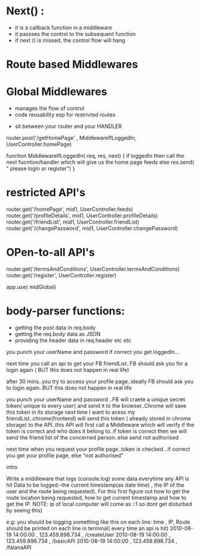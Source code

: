 # Next() :

- it is a callback function in a middleware
- it passses the control to the subsequent function
- if next () is missed, the control flow will hang

<!-- TYPES OF MIDDLEWARE: -->

# Route based Middlewares

# Global Middlewares

<!-- WHY Middleware -->

- manages the flow of control
- code reusability esp for restrivted routes

<!-- WHAT -->

- sit between your router and your HANDLER

<!-- e.g. -->

router.post('/getHomePage' , MiddlewareIfLoggedIn, UserController.homePage)

function MiddlewareIfLoggedIn( req, res, next) {
if loggedIn then call the next fucntion/handler which will give us the home page feeds
else res.send( " please login or register")
}

<!--  e.g. restricted and open-to-all API's can be handled like below now: -->

# restricted API's

router.get('/homePage', mid1, UserController.feeds)
router.get('/profileDetails', mid1, UserController.profileDetails)
router.get('/friendList', mid1, UserController.friendList)
router.get('/changePassword', mid1, UserController.changePassword)

# OPen-to-all API's

router.get('/termsAndConditions', UserController.termsAndConditions)
router.get('/register', UserController.register)

<!-- GLOBAL MW -->

app.use( midGlobal)

# body-parser functions:

- getting the post data in req.body
- getting the req.body data as JSON
- providing the header data in req.header
  etc etc

<!-- JWT BASIC INTRO OF FLOW -->
<!-- // LOGIN FLOW -->

you punch your userName and password
if correct you get loggedIn...

<!-- WITHOUT JWT: -->

next time you call an api to get your FB friendList..FB should ask you for a login again ( BUT this does not happen in real life)

after 30 mins..you try to access your profile page..ideally FB should ask you to login again..BUT this does not happen in real life

<!-- WITH JWT -->

you punch your userName and password ..FB will craete a unique secret token( unique to every user) and send it to the browser..Chrome will save this token in its storage
next time I want to acess my friendList..chrome(frontend) will send this token ( already stored in chrome storage) to the API..this API will first call a Middleware which will verify if the token is correct and who does it belong to..if token is correct then we will send the friend list of the concerned person..else send not authorised

next time when you request your profile page..token is checked ..if correct you get your profile page, else "not authorised"

intro

<!-- ASSIGNMENT:- -->

Write a middleware that logs (console.log) some data everytime any API is hit
Data to be logged:-the current timestamp(as date time) , the IP of the user and the route being requested).
For this first figure out how to get the route location being requested, how to get current timestamp and how to get the IP.
NOTE: ip of local computer will come as ::1 so dont get disturbed by seeing this)

e.g: you should be logging something like this on each line:
time , IP, Route should be printed on each line in terminal( every time an api is hit)
2010-08-19 14:00:00 , 123.459.898.734 , /createUser
2010-08-19 14:00:00 , 123.459.898.734 , /basicAPi
2010-08-19 14:00:00 , 123.459.898.734 , /falanaAPI
